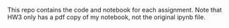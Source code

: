 This repo contains the code and notebook for each assignment. Note that HW3 only has a pdf copy of my notebook, not the original ipynb file.
